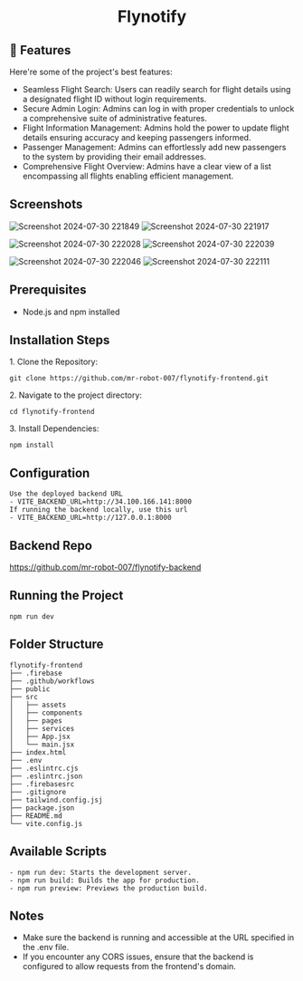 <h1 align="center" id="title">Flynotify</h1>
<h2>🧐 Features</h2>

Here're some of the project's best features:

*   Seamless Flight Search: Users can readily search for flight details using a designated flight ID without login requirements.
*   Secure Admin Login: Admins can log in with proper credentials to unlock a comprehensive suite of administrative features.
*   Flight Information Management: Admins hold the power to update flight details ensuring accuracy and keeping passengers informed.
*   Passenger Management: Admins can effortlessly add new passengers to the system by providing their email addresses.
*   Comprehensive Flight Overview: Admins have a clear view of a list encompassing all flights enabling efficient management.

## Screenshots
![Screenshot 2024-07-30 221849](https://github.com/user-attachments/assets/64348ef0-37f2-4690-a867-f2aeffe8aefd)
![Screenshot 2024-07-30 221917](https://github.com/user-attachments/assets/3b789aee-daab-4b10-861e-86137aa1485f)

![Screenshot 2024-07-30 222028](https://github.com/user-attachments/assets/278f2c9b-d5ec-4de8-89c0-b9d6af0057a5)
![Screenshot 2024-07-30 222039](https://github.com/user-attachments/assets/88ab5769-2d4e-4ba6-a487-fee6203b6b7e)

![Screenshot 2024-07-30 222046](https://github.com/user-attachments/assets/b8505baa-de0e-4760-b107-de761fd2cafd)
![Screenshot 2024-07-30 222111](https://github.com/user-attachments/assets/ea60ee30-6d41-40fd-9e97-e62aebeb10e8)

## Prerequisites
- Node.js and npm installed
## Installation Steps

<p>1. Clone the Repository:</p>

```
git clone https://github.com/mr-robot-007/flynotify-frontend.git
```

<p>2. Navigate to the project directory:</p>

```
cd flynotify-frontend
```

<p>3. Install Dependencies:</p>

```
npm install
```
## Configuration


```
Use the deployed backend URL
- VITE_BACKEND_URL=http://34.100.166.141:8000
If running the backend locally, use this url
- VITE_BACKEND_URL=http://127.0.0.1:8000
```

## Backend Repo
https://github.com/mr-robot-007/flynotify-backend

## Running the Project
```
npm run dev
```
## Folder Structure
```
flynotify-frontend
├── .firebase
├── .github/workflows
├── public
├── src
│   ├── assets
│   ├── components
│   ├── pages
│   ├── services
│   ├── App.jsx
│   └── main.jsx
├── index.html
├── .env
├── .eslintrc.cjs
├── .eslintrc.json
├── .firebasesrc
├── .gitignore
├── tailwind.config.jsj
├── package.json
├── README.md
└── vite.config.js
```
## Available Scripts
```
- npm run dev: Starts the development server.
- npm run build: Builds the app for production.
- npm run preview: Previews the production build.
```
## Notes
- Make sure the backend is running and accessible at the URL specified in the .env file.
- If you encounter any CORS issues, ensure that the backend is configured to allow requests from the frontend's domain.